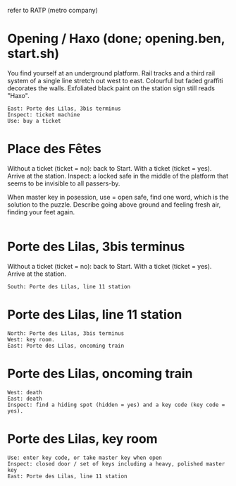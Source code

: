 refer to RATP (metro company)

# Opening / Haxo (done; opening.ben, start.sh)

You find yourself at an underground platform. Rail tracks and a third rail system of a single line stretch out west to east.
Colourful but faded graffiti decorates the walls. Exfoliated black paint on the station sign still reads "Haxo".

```West: Place des Fêtes
East: Porte des Lilas, 3bis terminus
Inspect: ticket machine
Use: buy a ticket
```

# Place des Fêtes

Without a ticket (ticket = no): back to Start.
With a ticket (ticket = yes). Arrive at the station.
Inspect: a locked safe in the middle of the platform that seems to be invisible to all passers-by.

When master key in posession, use = open safe, find one word, which is the solution to the puzzle. Describe going above ground and feeling fresh air, finding your feet again.

```East: Haxo
```

# Porte des Lilas, 3bis terminus

Without a ticket (ticket = no): back to Start.
With a ticket (ticket = yes). Arrive at the station.


```West: Haxo
South: Porte des Lilas, line 11 station
```

# Porte des Lilas, line 11 station

```
North: Porte des Lilas, 3bis terminus
West: key room.
East: Porte des Lilas, oncoming train
```

# Porte des Lilas, oncoming train

```
West: death
East: death
Inspect: find a hiding spot (hidden = yes) and a key code (key code = yes).
```

# Porte des Lilas, key room

```
Use: enter key code, or take master key when open
Inspect: closed door / set of keys including a heavy, polished master key
East: Porte des Lilas, line 11 station
```
